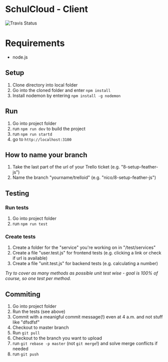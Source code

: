# SchulCloud - Client

![Travis Status](https://travis-ci.org/schulcloud/schulcloud-client.svg?branch=master)

# Requirements

* node.js

## Setup

1. Clone directory into local folder
2. Go into the cloned folder and enter `npm install`
3. Install nodemon by entering `npm install -g nodemon`

## Run

1. Go into project folder
2. run `npm run dev` to build the project
3. run `npm run startd` 
4. go to `http://localhost:3100`

## How to name your branch

1. Take the last part of the url of your Trello ticket (e.g. "8-setup-feather-js")
2. Name the branch "yourname/trelloid" (e.g. "nico/8-setup-feather-js")

## Testing

### Run tests

1. Go into project folder
2. run `npm run test`

### Create tests

1. Create a folder for the "service" you're working on in "/test/services"
2. Create a file "user.test.js" for frontend tests (e.g. clicking a link or check if url is available)
3. Create a file "unit.test.js" for backend tests (e.g. calculating a number)

*Try to cover as many methods as possible unit test wise - goal is 100% of course, so one test per method.*

## Commiting

1. Go into project folder
2. Run the tests (see above)
3. Commit with a meanigful commit message(!) even at 4 a.m. and not stuff like "dfsdfsf"
4. Checkout to master branch
5. Run `git pull`
6. Checkout to the branch you want to upload
7. run `git rebase -p master` (not `git merge`!) and solve merge conflicts if needed
8. run `git push`
